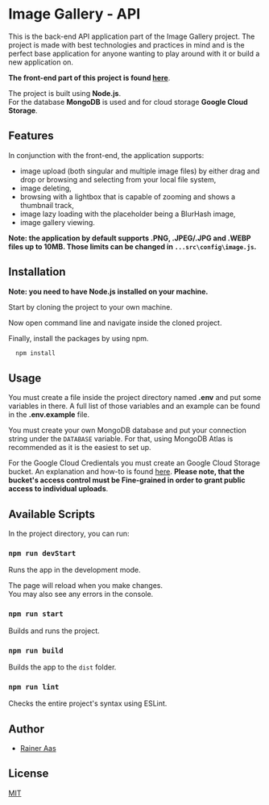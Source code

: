 # Image Gallery - API

This is the back-end API application part of the Image Gallery project. The project is made with best technologies and practices in mind and is the perfect base application for anyone wanting to play around with it or build a new application on.  

**The front-end part of this project is found [here](https://github.com/RainerAas/image-gallery-web)**.

The project is built using **Node.js**.  
For the database **MongoDB** is used and for cloud storage **Google Cloud Storage**.

## Features

In conjunction with the front-end, the application supports:

* image upload (both singular and multiple image files) by either drag and drop or browsing and selecting from your local file system,
* image deleting,
* browsing with a lightbox that is capable of zooming and shows a thumbnail track,
* image lazy loading with the placeholder being a BlurHash image,
* image gallery viewing.

**Note: the application by default supports .PNG, .JPEG/.JPG and .WEBP files up to 10MB. Those limits can be changed in `...src\config\image.js`.**

## Installation

**Note: you need to have Node.js installed on your machine.**

Start by cloning the project to your own machine.  

Now open command line and navigate inside the cloned project.  

Finally, install the packages by using npm.  

```bash
  npm install
```
## Usage

You must create a file inside the project directory named **.env** and put some variables in there. A full list of those variables and an example can be found in the **.env.example** file.  

You must create your own MongoDB database and put your connection string under the `DATABASE` variable. For that, using MongoDB Atlas is recommended as it is the easiest to set up.  

For the Google Cloud Credientals you must create an Google Cloud Storage bucket. An explanation and how-to is found [here](https://cloud.google.com/storage/docs/discover-object-storage-console). **Please note, that the bucket's access control must be Fine-grained in order to grant public access to individual uploads**. 
## Available Scripts

In the project directory, you can run:

### `npm run devStart`

Runs the app in the development mode.

The page will reload when you make changes.  
You may also see any errors in the console.

### `npm run start`

Builds and runs the project.

### `npm run build`

Builds the app to the `dist` folder.  

### `npm run lint`

Checks the entire project's syntax using ESLint.
## Author

- [Rainer Aas](https://github.com/RainerAas)


## License

[MIT](https://choosealicense.com/licenses/mit/)


